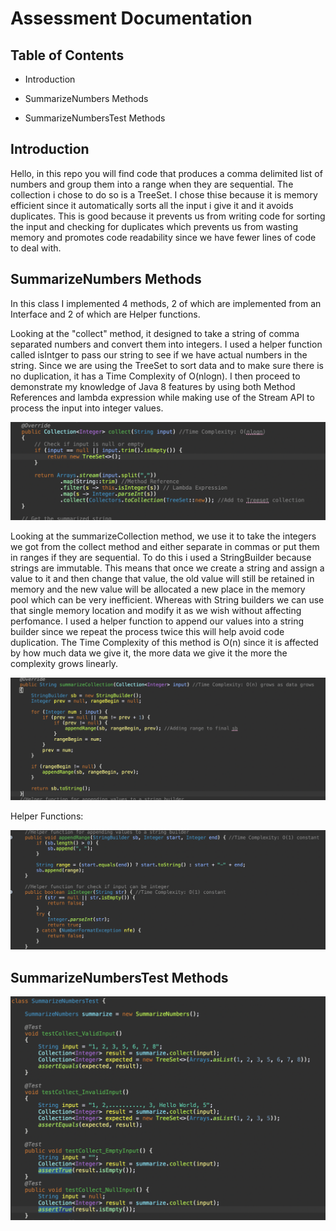 # Assessment Documentation

## Table of Contents

- Introduction
  
- SummarizeNumbers Methods

- SummarizeNumbersTest Methods

## Introduction

Hello, in this repo you will find code that produces a comma delimited list of numbers and group them into a range when they are sequential. The collection i chose to do so is a TreeSet. I chose thise because it is memory efficient since it automatically sorts all the input i give it and it avoids duplicates. This is good because it prevents us from writing code for sorting the input and checking for duplicates which prevents us from wasting memory and promotes code readability since we have fewer lines of code to deal with.

## SummarizeNumbers Methods

In this class I implemented 4 methods, 2 of which are implemented from an Interface and 2 of which are Helper functions.

Looking at the "collect" method, it designed to take a string of comma separated numbers and convert them into integers. I used a helper function called isIntger to pass our string to see if we have actual numbers in the string. Since we are using the TreeSet to sort data and to make sure there is no duplication, it has a Time Complexity of O(nlogn). I then proceed to demonstrate my knowledge of Java 8 features by using both Method References and lambda expression while making use of the Stream API to process the input into integer values.

![Code Explanation part1](Images/1.png)

Looking at the summarizeCollection method, we use it to take the integers we got from the collect method and either separate in commas or put them in ranges if they are sequential. To do this i used a StringBuilder because strings are immutable. This means that once we create a string and assign a value to it and then change that value, the old value will still be retained in memory and the new value will be allocated a new place in the memory pool which can be very inefficient. Whereas with String builders we can use that single memory location and modify it as we wish without affecting perfomance. I used a helper function to append our values into a string builder since we repeat the process twice this will help avoid code duplication. The Time Complexity of this method is O(n) since it is affected by how much data we give it, the more data we give it the more the complexity grows linearly.

![Code Explanation part1](Images/2.png)

Helper Functions:

![Code Explanation part1](Images/3.png)

## SummarizeNumbersTest Methods

![Code Explanation part1](Images/4.png)

